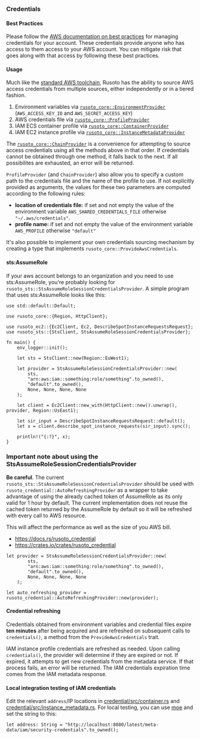 ### Credentials

#### Best Practices

Please follow the [AWS documentation on best practices](https://docs.aws.amazon.com/general/latest/gr/aws-access-keys-best-practices.html) for managing credentials for your account. These credentials provide anyone who has access to them access to your AWS account. You can mitigate risk that goes along with that access by following these best practices.

#### Usage

Much like the [standard AWS toolchain](https://docs.aws.amazon.com/cli/latest/userguide/cli-chap-configure.html), Rusoto has the ability to source AWS access credentials from multiple sources, either independently or in a tiered fashion.

1. Environment variables via [`rusoto_core::EnvironmentProvider`](https://docs.rs/rusoto_credential/latest/rusoto_credential/struct.EnvironmentProvider.html) (`AWS_ACCESS_KEY_ID` and `AWS_SECRET_ACCESS_KEY`)
2. AWS credentials file via [`rusoto_core::ProfileProvider`](https://docs.rs/rusoto_credential/latest/rusoto_credential/struct.ProfileProvider.html)
3. IAM ECS container profile via [`rusoto_core::ContainerProvider`](https://docs.rs/rusoto_credential/latestrusoto_credential/struct.ContainerProvider.html)
4. IAM EC2 instance profile via [`rusoto_core::InstanceMetadataProvider`](https://docs.rs/rusoto_credential/latest/rusoto_credential/struct.InstanceMetadataProvider.html)

The [`rusoto_core::ChainProvider`](https://docs.rs/rusoto_credential/latest/rusoto_credential/struct.ChainProvider.html) is a convenience for attempting to source access credentials using all the methods above in that order.
If credentials cannot be obtained through one method, it falls back to the next.
If all possibilites are exhausted, an error will be returned.

`ProfileProvider` (and `ChainProvider`) also allow you to specify a custom path to the credentials file and the name of the profile to use.
If not explicitly provided as arguments, the values for these two parameters are computed according to the following rules:
* **location of credentials file:** if set and not empty the value of the environment variable `AWS_SHARED_CREDENTIALS_FILE` otherwise `"~/.aws/credentials"`.
* **profile name:** if set and not empty the value of the environment variable ```AWS_PROFILE``` otherwise `"default"`

It's also possible to implement your own credentials sourcing mechanism by creating a type that implements `rusoto_core::ProvideAwsCredentials`.

#### sts:AssumeRole

If your aws account belongs to an organization and you need to use sts:AssumeRole, you're probably looking for `rusoto_sts::StsAssumeRoleSessionCredentialsProvider`. A simple program that uses sts:AssumeRole looks like this:

```rust,no_run,edition2018
use std::default::Default;

use rusoto_core::{Region, HttpClient};

use rusoto_ec2::{Ec2Client, Ec2, DescribeSpotInstanceRequestsRequest};
use rusoto_sts::{StsClient, StsAssumeRoleSessionCredentialsProvider};

fn main() {
    env_logger::init();

    let sts = StsClient::new(Region::EuWest1);

    let provider = StsAssumeRoleSessionCredentialsProvider::new(
        sts,
        "arn:aws:iam::something:role/something".to_owned(),
        "default".to_owned(),
        None, None, None, None
    );

    let client = Ec2Client::new_with(HttpClient::new().unwrap(), provider, Region::UsEast1);

    let sir_input = DescribeSpotInstanceRequestsRequest::default();
    let x = client.describe_spot_instance_requests(sir_input).sync();

    println!("{:?}", x);
}
```

### Important note about using the StsAssumeRoleSessionCredentialsProvider

**Be careful**. The current `rusoto_sts::StsAssumeRoleSessionCredentialsProvider` should be used with `rusoto_credential::AutoRefreshingProvider` as a wrapper to take advantage of using the already cached token of AssumeRole as its only valid for 1 hour by default.
The current implementation does not reuse the cached token returned by the AssumeRole by default so it will be refreshed with every call to AWS resource.

This will affect the performance as well as the size of you AWS bill.

- https://docs.rs/rusoto_credential
- https://crates.io/crates/rusoto_credential
```
let provider = StsAssumeRoleSessionCredentialsProvider::new(
        sts,
        "arn:aws:iam::something:role/something".to_owned(),
        "default".to_owned(),
        None, None, None, None
    );

let auto_refreshing_provider = rusoto_credential::AutoRefreshingProvider::new(provider);
```

#### Credential refreshing

Credentials obtained from environment variables and credential files expire **ten minutes** after being acquired and are refreshed on subsequent calls to `credentials()`, a method from the `ProvideAwsCredentials` trait.

IAM instance profile credentials are refreshed as needed.
Upon calling `credentials()`, the provider will determine if they are expired or not.
If expired, it attempts to get new credentials from the metadata service.
If that process fails, an error will be returned.
The IAM credentials expiration time comes from the IAM metadata response.

#### Local integration testing of IAM credentials

Edit the relevant `address`/IP locations in [credential/src/container.rs](credential/src/container.rs) and [credential/src/instance_metadata.rs](credential/src/instance_metadata.rs).
For local testing, you can use [moe](https://github.com/matthewkmayer/moe) and set the string to this:

```rust,ignore
let address: String = "http://localhost:8080/latest/meta-data/iam/security-credentials".to_owned();
```
